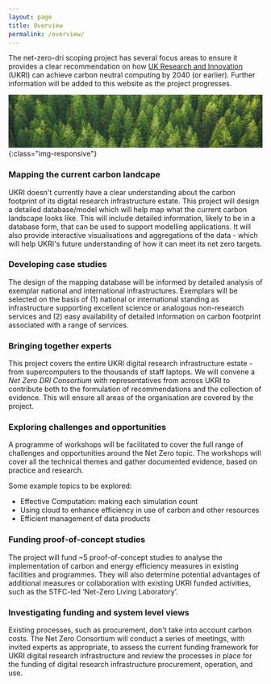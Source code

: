 ```yaml
---
layout: page
title: Overview
permalink: /overview/
---
```


The net-zero-dri scoping project has several focus areas to ensure it provides a clear recommendation on how [UK Research and Innovation](https://www.ukri.org/) (UKRI) can achieve carbon neutral computing by 2040 (or earlier). Further information will be added to this website as the project progresses. 

![abstract-banner-image](images/trees-banner-GettyImages-1173733640-2.png){:class="img-responsive"} 

### Mapping the current carbon landcape
UKRI doesn't currently have a clear understanding about the carbon footprint of its digital research infrastructure estate. This project will design a detailed database/model which will help map what the current carbon landscape looks like. This will include detailed information, likely to be in a database form, that can be used to support modelling applications. It will also provide interactive visualisations and aggregations of the data - which will help UKRI's future understanding of how it can meet its net zero targets. 

### Developing case studies
The design of the mapping database will be informed by detailed analysis of exemplar national and international infrastructures. Exemplars will be selected on the basis of (1) national or international standing as infrastructure supporting excellent science or analogous non-research services and (2) easy availability of detailed information on carbon footprint associated with a range of services.

### Bringing together experts 
This project covers the entire UKRI digital research infrastructure estate - from supercomputers to the thousands of staff laptops. We will convene a *Net Zero DRI Consortium* with representatives from across UKRI to contribute both to the formulation of recommendations and the collection of evidence. This will ensure all areas of the organisation are covered by the project. 

### Exploring challenges and opportunities 
A programme of workshops will be facilitated to cover the full range of challenges and opportunities around the Net Zero topic. The workshops will cover all the technical themes and gather documented evidence, based on practice and research. 

Some example topics to be explored: 
* Effective Computation: making each simulation count
* Using cloud to enhance efficiency in use of carbon and other resources
* Efficient management of data products 

### Funding proof-of-concept studies 
The project will fund ~5 proof-of-concept studies to analyse the implementation of carbon and energy efficiency measures in existing facilities and programmes. They will also determine potential advantages of additional measures or collaboration with existing UKRI funded activities, such as the STFC-led ‘Net-Zero Living Laboratory’.

### Investigating funding and system level views 
Existing processes, such as procurement, don't take into account carbon costs. The Net Zero Consortium will conduct a series of meetings, with invited experts as appropriate, to assess the current funding framework for UKRI digital research infrastructure and review the processes in place for the funding of digital research infrastructure procurement, operation, and use. 
